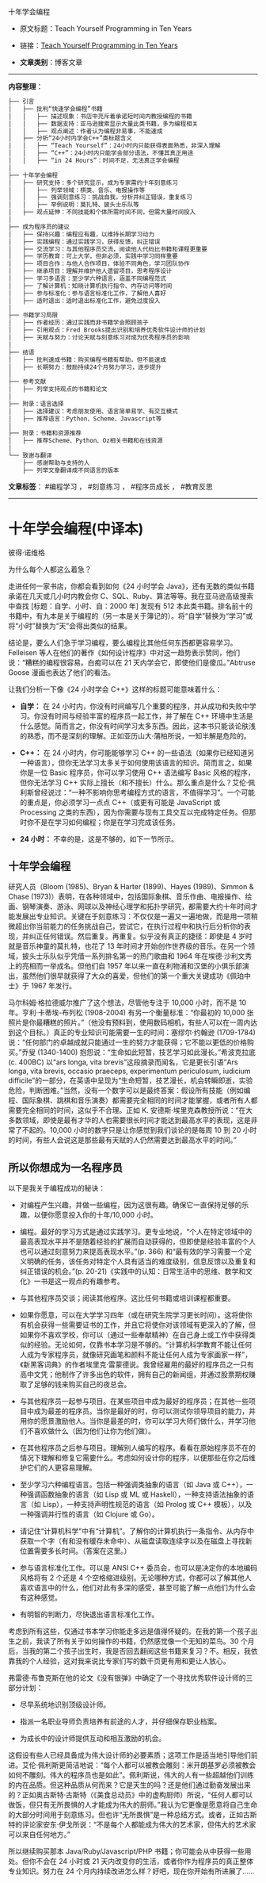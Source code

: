 十年学会编程
- 原文标题：Teach Yourself Programming in Ten Years
- 链接：[Teach Yourself Programming in Ten Years](http://www.norvig.com/21-days.html)

- **文章类别**：博客文章

---

**内容整理**：

```markdown
├── 引言
│   ├── 批判“快速学会编程”书籍
│   │   ├── 描述现象：书店中充斥着承诺短时间内教授编程的书籍
│   │   ├── 数据支持：亚马逊搜索显示大量此类书籍，多为编程相关
│   │   ├── 观点阐述：作者认为编程非易事，不能速成
│   ├── 分析“24小时内学会C++”类标题含义
│   │   ├── “Teach Yourself”：24小时内只能获得表面熟悉，非深入理解
│   │   ├── “C++”：24小时内只能学会部分语法，不懂其真正用途
│   │   ├── “in 24 Hours”：时间不足，无法真正学会编程
│   
├── 十年学会编程
│   ├── 研究支持：多个研究显示，成为专家需约十年刻意练习
│   │   ├── 列举领域：棋类、音乐、电报操作等
│   │   ├── 强调刻意练习：挑战自我，分析并纠正错误，重复练习
│   │   ├── 举例说明：莫扎特、披头士乐队等
│   ├── 观点延伸：不同技能和个体所需时间不同，但需大量时间投入
│   
├── 成为程序员的建议
│   ├── 保持兴趣：编程应有趣，以维持长期学习动力
│   ├── 实践编程：通过实践学习，获得反馈，纠正错误
│   ├── 交流学习：与其他程序员交流，阅读他人代码比书籍和课程更重要
│   ├── 学历教育：可上大学，但非必须，实践中学习同样重要
│   ├── 项目合作：与他人合作项目，体验不同角色，学习团队协作
│   ├── 继承项目：理解并维护他人遗留项目，思考程序设计
│   ├── 学习多语言：至少学六种语言，涵盖不同编程范式
│   ├── 了解计算机：知晓计算机执行指令、内存访问等时间
│   ├── 参与标准化：参与语言标准化工作，了解他人喜好
│   ├── 适时退出：适时退出标准化工作，避免过度投入
│   
├── 书籍学习局限
│   ├── 作者经历：通过实践而非书籍学会照顾孩子
│   ├── 引用观点：Fred Brooks提出识别和培养优秀软件设计师的计划
│   ├── 天赋与努力：讨论天赋与刻意练习对成为优秀程序员的影响
│   
├── 结语
│   ├── 批判速成书籍：购买编程书籍有帮助，但不能速成
│   ├── 长期努力：鼓励持续24个月努力学习，逐步提升
│   
├── 参考文献
│   ├── 列举支持观点的书籍和论文
│   
├── 附录：语言选择
│   ├── 选择建议：考虑朋友使用、语言简单易学、有交互模式
│   ├── 推荐语言：Python、Scheme、Javascript等
│   
├── 附录：书籍和资源推荐
│   ├── 推荐Scheme、Python、Oz相关书籍和在线资源
│   
└── 致谢与翻译
    ├── 感谢帮助与支持的人
    ├── 列举文章翻译成不同语言的版本
```

**文章标签**：
#编程学习 ， #刻意练习 ， #程序员成长 ， #教育反思

---

# 十年学会编程(中译本)

彼得·诺维格

为什么每个人都这么着急？

走进任何一家书店，你都会看到如何《24 小时学会 Java》，还有无数的类似书籍承诺在几天或几小时内教会你 C、SQL、Ruby、算法等等。我在亚马逊高级搜索中查找 [标题：自学、小时、自：2000 年] 发现有 512 本此类书籍。排名前十的书籍中，有九本是关于编程的（另一本是关于簿记的）。将“自学”替换为“学习”或将“小时”替换为“天”会得出类似的结果。

结论是，要么人们急于学习编程，要么编程比其他任何东西都更容易学习。Felleisen 等人在他们的著作《如何设计程序》中对这一趋势表示赞同，他们说：“糟糕的编程很容易。白痴可以在 21 天内学会它，即使他们是傻瓜。”Abtruse Goose 漫画也表达了他们的看法。

让我们分析一下像《24 小时学会 C++》这样的标题可能意味着什么：

*   **自学：** 在 24 小时内，你没有时间编写几个重要的程序，并从成功和失败中学习。你没有时间与经验丰富的程序员一起工作，并了解在 C++ 环境中生活是什么感觉。简而言之，你没有时间学习太多东西。因此，这本书只能谈论肤浅的熟悉，而不是深刻的理解。正如亚历山大·蒲柏所说，一知半解是危险的。

*   **C++：** 在 24 小时内，你可能能够学习 C++ 的一些语法（如果你已经知道另一种语言），但你无法学习太多关于如何使用该语言的知识。简而言之，如果你是一位 Basic 程序员，你可以学习使用 C++ 语法编写 Basic 风格的程序，但你无法学习 C++ 实际上擅长（和不擅长）什么。那么重点是什么？艾伦·佩利斯曾经说过：“一种不影响你思考编程方式的语言，不值得学习”。一个可能的重点是，你必须学习一点点 C++（或更有可能是 JavaScript 或 Processing 之类的东西），因为你需要与现有工具交互以完成特定任务。但那时你不是在学习如何编程；你是在学习完成该任务。

*   **24 小时：** 不幸的是，这是不够的，如下一节所示。

## 十年学会编程

研究人员（Bloom (1985)、Bryan & Harter (1899)、Hayes (1989)、Simmon & Chase (1973)）表明，在各种领域中，包括国际象棋、音乐作曲、电报操作、绘画、钢琴演奏、游泳、网球以及神经心理学和拓扑学研究，都需要大约十年时间才能发展出专业知识。关键在于刻意练习：不仅仅是一遍又一遍地做，而是用一项稍微超出你当前能力的任务挑战自己，尝试它，在执行过程中和执行后分析你的表现，并纠正任何错误。然后重复。再重复。似乎没有真正的捷径：即使是 4 岁时就是音乐神童的莫扎特，也花了 13 年时间才开始创作世界级的音乐。在另一个领域，披头士乐队似乎凭借一系列排名第一的热门歌曲和 1964 年在埃德·沙利文秀上的亮相而一举成名。但他们自 1957 年以来一直在利物浦和汉堡的小俱乐部演出，虽然他们很早就获得了大众的喜爱，但他们的第一个重大关键成功《佩珀中士》于 1967 年发行。

马尔科姆·格拉德威尔推广了这个想法，尽管他专注于 10,000 小时，而不是 10 年。亨利·卡蒂埃-布列松 (1908-2004) 有另一个衡量标准：“你最初的 10,000 张照片是你最糟糕的照片。”（他没有预料到，使用数码相机，有些人可以在一周内达到这个目标。）真正的专业知识可能需要一生的时间：塞缪尔·约翰逊 (1709-1784) 说：“任何部门的卓越成就只能通过一生的努力才能获得；它不能以更低的价格购买。”乔叟 (1340-1400) 抱怨说：“生命如此短暂，技艺学习如此漫长。”希波克拉底 (c. 400BC) 以“ars longa, vita brevis”这段摘录而闻名，它是更长引语“Ars longa, vita brevis, occasio praeceps, experimentum periculosum, iudicium difficile”的一部分，在英语中呈现为“生命短暂，技艺漫长，机会转瞬即逝，实验危险，判断困难。”当然，没有一个数字可以是最终答案：假设所有技能（例如编程、国际象棋、跳棋和音乐演奏）都需要完全相同的时间才能掌握，或者所有人都需要完全相同的时间，这似乎不合理。正如 K. 安德斯·埃里克森教授所说：“在大多数领域，即使是最有才华的人也需要很长时间才能达到最高水平的表现，这是非常了不起的。10,000 小时的数字只是让你感觉到我们谈论的是每周 10 到 20 小时的时间，有些人会说这是那些最有天赋的人仍然需要达到最高水平的时间。”

## 所以你想成为一名程序员

以下是我关于编程成功的秘诀：

  - 对编程产生兴趣，并做一些编程，因为这很有趣。确保它一直保持足够的乐趣，以便你愿意投入你的十年/10,000 小时。

  - 编程。最好的学习方式是通过实践学习。更专业地说，“个人在特定领域中的最高表现水平并不是随着经验的扩展而自动获得的，但即使是经验丰富的个人也可以通过刻意努力来提高表现水平。”(p. 366) 和“最有效的学习需要一个定义明确的任务，该任务对特定个人具有适当的难度级别，信息反馈以及重复和纠正错误的机会。”(p. 20-21)《实践中的认知：日常生活中的思维、数学和文化》一书是这一观点的有趣参考。

  - 与其他程序员交谈；阅读其他程序。这比任何书籍或培训课程都重要。

  - 如果你愿意，可以在大学学习四年（或在研究生院学习更长时间）。这将使你有机会获得一些需要证书的工作，并且它将使你对该领域有更深入的了解，但如果你不喜欢学校，你可以（通过一些奉献精神）在自己身上或工作中获得类似的经验。无论如何，仅靠书本学习是不够的。“计算机科学教育不能让任何人成为专家程序员，就像研究画笔和颜料不能让任何人成为专家画家一样”，《新黑客词典》的作者埃里克·雷蒙德说。我曾经雇用的最好的程序员之一只有高中文凭；他制作了许多出色的软件，拥有自己的新闻组，并通过股票期权赚取了足够的钱来购买自己的夜总会。

  - 与其他程序员一起参与项目。在某些项目中成为最好的程序员；在其他一些项目中成为最差的程序员。当你是最好的时，你可以测试你领导项目的能力，并用你的愿景激励他人。当你是最差的时，你可以学习大师们做什么，并学习他们不喜欢做什么（因为他们让你为他们做）。

  - 在其他程序员之后参与项目。理解别人编写的程序。看看在原始程序员不在的情况下理解和修复它需要什么。考虑如何设计你的程序，以便那些在你之后维护它们的人更容易理解。

  - 至少学习六种编程语言。包括一种强调类抽象的语言（如 Java 或 C++），一种强调函数抽象的语言（如 Lisp 或 ML 或 Haskell），一种支持语法抽象的语言（如 Lisp），一种支持声明性规范的语言（如 Prolog 或 C++ 模板），以及一种强调并行性的语言（如 Clojure 或 Go）。

  - 请记住“计算机科学”中有“计算机”。了解你的计算机执行一条指令、从内存中获取一个字（有和没有缓存未命中）、从磁盘读取连续字以及在磁盘上寻找新位置需要多长时间。（答案在这里。）

  - 参与语言标准化工作。可以是 ANSI C++ 委员会，也可以是决定你的本地编码风格将有 2 个还是 4 个空格缩进级别。无论哪种方式，你都可以了解其他人喜欢语言中的什么，他们对此有多深的感受，甚至可能了解一点他们为什么会有这种感觉。

  - 有明智的判断力，尽快退出语言标准化工作。

考虑到所有这些，仅通过书本学习你能走多远是值得怀疑的。在我的第一个孩子出生之前，我读了所有关于如何操作的书籍，仍然感觉像一个无知的菜鸟。30 个月后，当我的第二个孩子出生时，我是否回去翻阅这些书籍来复习？不。相反，我依靠我的个人经验，这对我来说比专家们写的数千页更有用和更让人放心。

弗雷德·布鲁克斯在他的论文《没有银弹》中确定了一个寻找优秀软件设计师的三部分计划：

*   尽早系统地识别顶级设计师。

*   指派一名职业导师负责培养有前途的人才，并仔细保存职业档案。

*   为成长中的设计师提供互动和相互激励的机会。

这假设有些人已经具备成为伟大设计师的必要素质；这项工作是适当地引导他们前进。艾伦·佩利斯更简洁地说：“每个人都可以被教会雕刻：米开朗基罗必须被教会如何不雕刻。伟大的程序员也是如此”。佩利斯说，伟大的人有一些超越他们训练的内在品质。但这种品质从何而来？它是天生的吗？还是他们通过勤奋发展出来的？正如奥古斯特·古斯特（《美食总动员》中的虚构厨师）所说，“任何人都可以做饭，但只有无所畏惧的人才能成为伟大的厨师。”我认为它更像是愿意将自己生命的大部分时间用于刻意练习。但也许“无所畏惧”是一种总结方式。或者，正如古斯特的评论家安东·伊戈所说：“不是每个人都能成为伟大的艺术家，但伟大的艺术家可以来自任何地方。”

所以继续购买那本 Java/Ruby/Javascript/PHP 书籍；你可能会从中获得一些用处。但你不会在 24 小时或 21 天内改变你的生活，或者你作为程序员的真正整体专业知识。努力在 24 个月内持续改进怎么样？好吧，现在你开始有所进展了……
